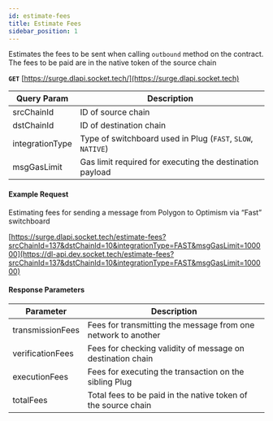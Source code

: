 ```yaml
---
id: estimate-fees
title: Estimate Fees
sidebar_position: 1
---
```



Estimates the fees to be sent when calling `outbound` method on the contract. The fees to be paid are in the native token of the source chain

**`GET`** [https://surge.dlapi.socket.tech/](https://surge.dlapi.socket.tech)

| Query Param | Description |
| --- | --- |
| srcChainId | ID of source chain |
| dstChainId | ID of destination chain |
| integrationType | Type of switchboard used in Plug (`FAST`, `SLOW`, `NATIVE`) |
| msgGasLimit | Gas limit required for executing the destination payload |

#### Example Request

Estimating fees for sending a message from Polygon to Optimism via “Fast” switchboard 

[https://surge.dlapi.socket.tech/estimate-fees?srcChainId=137&dstChainId=10&integrationType=FAST&msgGasLimit=100000](https://dl-api.dev.socket.tech/estimate-fees?srcChainId=137&dstChainId=10&integrationType=FAST&msgGasLimit=100000)

#### Response Parameters

| Parameter | Description |
| --- | --- |
| transmissionFees | Fees for transmitting the message from one network to another  |
| verificationFees  | Fees for checking validity of message on destination chain |
| executionFees | Fees for executing the transaction on the sibling Plug |
| totalFees | Total fees to be paid in the native token of the source chain |
